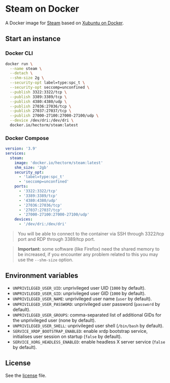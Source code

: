 # Steam on Docker

A Docker image for [Steam](https://steampowered.com) based on [Xubuntu on Docker](https://github.com/hectorm/docker-xubuntu).

## Start an instance

### Docker CLI

```sh
docker run \
  --name steam \
  --detach \
  --shm-size 2g \
  --security-opt label=type:spc_t \
  --security-opt seccomp=unconfined \
  --publish 3322:3322/tcp \
  --publish 3389:3389/tcp \
  --publish 4380:4380/udp \
  --publish 27036:27036/tcp \
  --publish 27037:27037/tcp \
  --publish 27000-27100:27000-27100/udp \
  --device /dev/dri:/dev/dri \
  docker.io/hectorm/steam:latest
```

### Docker Compose

```yaml
version: '3.9'
services:
  steam:
    image: 'docker.io/hectorm/steam:latest'
    shm_size: '2gb'
    security_opt:
      - 'label=type:spc_t'
      - 'seccomp=unconfined'
    ports:
      - '3322:3322/tcp'
      - '3389:3389/tcp'
      - '4380:4380/udp'
      - '27036:27036/tcp'
      - '27037:27037/tcp'
      - '27000-27100:27000-27100/udp'
    devices:
      - '/dev/dri:/dev/dri'
```

> You will be able to connect to the container via SSH through 3322/tcp port and RDP through 3389/tcp port.

> **Important:** some software (like Firefox) need the shared memory to be increased, if you
encounter any problem related to this you may use the `--shm-size` option.

## Environment variables

* `UNPRIVILEGED_USER_UID`: unprivileged user UID (`1000` by default).
* `UNPRIVILEGED_USER_GID`: unprivileged user GID (`1000` by default).
* `UNPRIVILEGED_USER_NAME`: unprivileged user name (`user` by default).
* `UNPRIVILEGED_USER_PASSWORD`: unprivileged user password (`password` by default).
* `UNPRIVILEGED_USER_GROUPS`: comma-separated list of additional GIDs for the unprivileged user (none by default).
* `UNPRIVILEGED_USER_SHELL`: unprivileged user shell (`/bin/bash` by default).
* `SERVICE_XRDP_BOOTSTRAP_ENABLED`: enable xrdp bootstrap service, initialises user session on startup (`false` by default).
* `SERVICE_XORG_HEADLESS_ENABLED`: enable headless X server service (`false` by default).

## License

See the [license](LICENSE.md) file.
